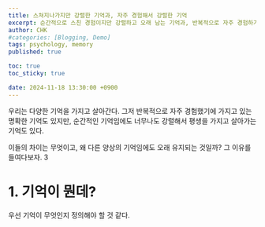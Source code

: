 ```yaml
---
title: 스쳐지나가지만 강렬한 기억과, 자주 경험해서 강렬한 기억 
excerpt: 순간적으로 스친 경험이지만 강렬하고 오래 남는 기억과, 반복적으로 자주 경험하기 때문에 강렬하고 오래 남는 기억은 어떤 차이점이 있을까? 
author: CHK
#categories: [Blogging, Demo]
tags: psychology, memory
published: true

toc: true
toc_sticky: true

date: 2024-11-18 13:30:00 +0900
---
```


우리는 다양한 기억을 가지고 살아간다. 
그저 반복적으로 자주 경험했기에 가지고 있는 명확한 기억도 있지만, 
순간적인 기억임에도 너무나도 강렬해서 평생을 가지고 살아가는 기억도 있다. 

이들의 차이는 무엇이고, 왜 다른 양상의 기억임에도 오래 유지되는 것일까? 
그 이유를 들여다보자. 
3

# 1. 기억이 뭔데? 

우선 기억이 무엇인지 정의해야 할 것 같다. 


